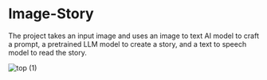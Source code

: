 # Image-Story
The project takes an input image and uses an image to text AI model to craft a prompt, a pretrained LLM model to create a story, and a text to speech model to read the story.

![top (1)](https://github.com/austinek94/Image-Story/assets/64457730/70b3f5b3-bf3a-4077-8eec-90c62a63eb33)
